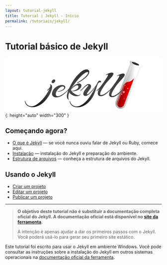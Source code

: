 ```yaml
---
layout: tutorial-jekyll
title: Tutorial | Jekyll - Início
permalink: /tutoriais/jekyll/
---
```


# Tutorial básico de Jekyll

![Logo do Jekyll](/res/img/jekyll/logo-jekyll.png "Logo do Jekyll"){: height="auto" width="300" }

## Começando agora?

* [O que é Jekyll](/tutoriais/jekyll/o-que-e-jekyll/) — se você nunca ouviu falar de Jekyll ou Ruby, comece aqui.
* [Instalação](/tutoriais/jekyll/instalacao/) — instalação do Jekyll e preparação do ambiente.
* [Estrutura de arquivos](/tutoriais/jekyll/estrutura/) — conheça a estrutura de arquivos do Jekyll.

## Usando o Jekyll

* [Criar um projeto](/tutoriais/jekyll/criar-projeto/)
* [Editar um projeto](/tutoriais/jekyll/editar-projeto/)
* [Publicar um projeto](/tutoriais/jekyll/publicar-projeto/)

---

> **O objetivo deste tutorial não é substituir a documentação completa oficial do Jekyll. A documentação oficial está disponível no [site da ferramenta](https://jekyllrb.com/docs/).**
>
> A intenção é apenas ajudar a dar os primeiros passos com o Jekyll. Você poderá usá-lo para gerar seu primeiro site estático.

<div class="alerta alerta-azul">
    <p>Este tutorial foi escrito para usar o Jekyll em ambiente <i class="fab fa-windows"></i> Windows. Você pode consultar as instruções sobre a instalação do Jekyll em outros sistemas operacionais na <a href="https://jekyllrb.com/docs/" target="_blank">documentação oficial da ferramenta</a>.</p>
</div>
